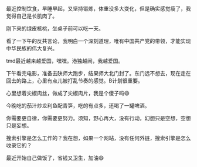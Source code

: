[date]: 2019.08.15_07:20  
最近控制饮食，早睡早起，又坚持锻炼，体重没多大变化，但是确实感觉瘦了，我觉得自己是长肌肉了。

[date]: 2019.08.12_21:02  
刚下来的绿皮核桃，坐桌子前可以吃一天。

[date]: 2019.08.12_19:07  
看了一下午的反共言论，我明白一个深刻道理，唯有中国共产党的带领，才能实现中华民族的伟大复兴。

[date]: 2019.08.12_16:16  
tmd最近越来越爱国，嘿嘿。港独越闹，我越爱国。  

[date]: 2019.08.10_21:10  
下午看完电影，准备去陕师大跑步，结果师大北门封了。东门远不想去，现在走在回去的路上，心里有点儿被打乱节奏的感觉。B计划很重要。

[date]: 2019.08.09_21:04  
心里想着尖椒肉丝，做成了尖椒肉片，我是个傻子吗😄  

[date]: 2019.08.08_23:54  
今晚吃的茄汁炒龙利鱼配青笋，吃的有点多，还喝了一罐啤酒。  

[date]: 2018.08.06_03:18  
你需要更自律，你需要更努力。须知，野心再大，没有行动，幻想只是空想，空想只是妄想。

[date]: 2019.08.02_08:54  
搜索引擎是怎么工作的？我在想，如果一个网站，没有任何外链，搜索引擎是怎么收录它的？  

[date]: 2019.08.01_21:11  
最近开始自己做饭了，省钱又卫生，加油😄  
